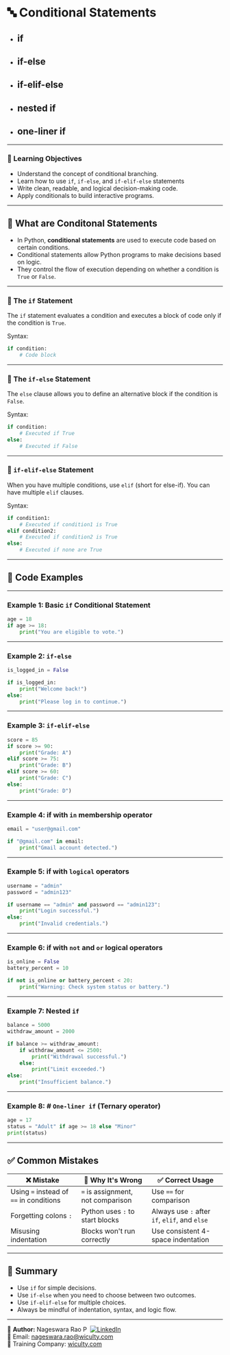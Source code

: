 # 🔤 Conditional Statements
- ## if
- ## if-else
- ## if-elif-else
- ## nested if
- ## one-liner if

---

### 🎯 Learning Objectives
- Understand the concept of conditional branching.
- Learn how to use `if`, `if-else`, and `if-elif-else` statements
- Write clean, readable, and logical decision-making code.
- Apply conditionals to build interactive programs.

---

## 🧠 What are **Conditonal Statements**

- In Python, **conditional statements** are used to execute code based on certain conditions. 
- Conditional statements allow Python programs to make decisions based on logic.  
- They control the flow of execution depending on whether a condition is `True` or `False`.

---

### 🎯 The `if` Statement
The `if` statement evaluates a condition and executes a block of code only if the condition is `True`.

Syntax:
```python
if condition:
    # Code block
```

---

### 🎯 The `if-else` Statement
The `else` clause allows you to define an alternative block if the condition is `False`.

Syntax:
```python
if condition:
    # Executed if True
else:
    # Executed if False
```

---

### 🎯 `if-elif-else` Statement
When you have multiple conditions, use `elif` (short for else-if). You can have multiple `elif` clauses.

Syntax:
```python
if condition1:
    # Executed if condition1 is True
elif condition2:
    # Executed if condition2 is True
else:
    # Executed if none are True
```

---

## 🧪 Code Examples

---

### Example 1: Basic `if` Conditional Statement

```python
age = 18
if age >= 18:
    print("You are eligible to vote.")
```

---

### Example 2: `if-else`

```python
is_logged_in = False

if is_logged_in:
    print("Welcome back!")
else:
    print("Please log in to continue.")
```

---

### Example 3: `if-elif-else`

```python
score = 85
if score >= 90:
    print("Grade: A")
elif score >= 75:
    print("Grade: B")
elif score >= 60:
    print("Grade: C")
else:
    print("Grade: D")
```

---

### Example 4: if with `in` membership operator
```python
email = "user@gmail.com"

if "@gmail.com" in email:
    print("Gmail account detected.")
```

---

### Example 5: if with `logical` operators
```python
username = "admin"
password = "admin123"

if username == "admin" and password == "admin123":
    print("Login successful.")
else:
    print("Invalid credentials.")
```

---

### Example 6: if with `not` and `or` logical operators
```python
is_online = False
battery_percent = 10

if not is_online or battery_percent < 20:
    print("Warning: Check system status or battery.")
```

---

### Example 7: Nested `if`
```python
balance = 5000
withdraw_amount = 2000

if balance >= withdraw_amount:
    if withdraw_amount <= 2500:
        print("Withdrawal successful.")
    else:
        print("Limit exceeded.")
else:
    print("Insufficient balance.")
```

---

### Example 8: # `One-liner if` (Ternary operator)
```python
age = 17
status = "Adult" if age >= 18 else "Minor"
print(status)
```

---

## ✅ Common Mistakes

| ❌ Mistake | 🧨 Why It's Wrong | ✅ Correct Usage |
|-----------|------------------|------------------|
| Using `=` instead of `==` in conditions | `=` is assignment, not comparison | Use `==` for comparison |
| Forgetting colons `:` | Python uses `:` to start blocks | Always use `:` after `if`, `elif`, and `else` |
| Misusing indentation | Blocks won't run correctly | Use consistent 4-space indentation |

---

## 🧠 Summary

- Use `if` for simple decisions.
- Use `if-else` when you need to choose between two outcomes.
- Use `if-elif-else` for multiple choices.
- Always be mindful of indentation, syntax, and logic flow.

---

👤 **Author:** Nageswara Rao P &nbsp;[![LinkedIn](https://img.shields.io/badge/LinkedIn-%230077B5.svg?style=flat-square&logo=linkedin&logoColor=white)](https://www.linkedin.com/in/nageshvkn)  
📧 Email: [nageswara.rao@wiculty.com](mailto:nageswara.rao@wiculty.com)  
🏢 Training Company: [wiculty.com](https://wiculty.com)
